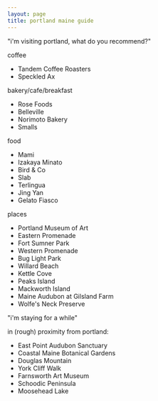 ```yaml
---
layout: page
title: portland maine guide
---
```


"i'm visiting portland, what do you recommend?"

coffee
- Tandem Coffee Roasters
- Speckled Ax

bakery/cafe/breakfast
- Rose Foods
- Belleville
- Norimoto Bakery
- Smalls

food
- Mami
- Izakaya Minato
- Bird & Co
- Slab
- Terlingua
- Jing Yan
- Gelato Fiasco

places
- Portland Museum of Art
- Eastern Promenade
- Fort Sumner Park
- Western Promenade
- Bug Light Park
- Willard Beach
- Kettle Cove
- Peaks Island
- Mackworth Island
- Maine Audubon at Gilsland Farm
- Wolfe's Neck Preserve


"i'm staying for a while"

in (rough) proximity from portland:
- East Point Audubon Sanctuary
- Coastal Maine Botanical Gardens
- Douglas Mountain
- York Cliff Walk
- Farnsworth Art Museum
- Schoodic Peninsula
- Moosehead Lake

